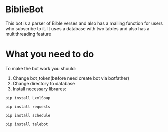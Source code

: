 # BiblieBot
This bot is a parser of Bible verses and also has a mailing function for users who subscribe to it. It uses a database with two tables and also has a multithreading feature

# What you need to do
To make the bot work you should:
1. Change bot_token(before need create bot via botfather)
2. Change directory to database
3. Install necessary librares:
```
pip install LxmlSoup
```
```
pip install requests
```
```
pip install schedule
```
```
pip install telebot
```
